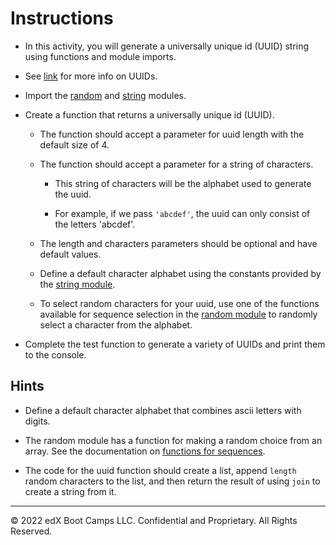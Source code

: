 # Instructions

* In this activity, you will generate a universally unique id (UUID) string using functions and module imports.

* See [link](https://stackoverflow.com/questions/292965/what-is-a-uuid) for more info on UUIDs.

* Import the [random](https://docs.python.org/3/library/random.html) and [string](https://docs.python.org/3/library/string.html) modules.


* Create a function that returns a universally unique id (UUID).

  * The function should accept a parameter for uuid length with the default size of 4.

  * The function should accept a parameter for a string of characters.

    * This string of characters will be the alphabet used to generate the uuid.

    * For example, if we pass `'abcdef'`, the uuid can only consist of the letters 'abcdef'.

  * The length and characters parameters should be optional and have default values.

  * Define a default character alphabet using the constants provided by the [string module](https://docs.python.org/3/library/string.html).

  * To select random characters for your uuid, use one of the functions available for sequence selection in the [random module](https://docs.python.org/3/library/random.html) to randomly select a character from the alphabet.


* Complete the test function to generate a variety of UUIDs and print them to the console.

## Hints

* Define a default character alphabet that combines ascii letters with digits.

* The random module has a function for making a random choice from an array. See the documentation on [functions for sequences](https://docs.python.org/3/library/random.html#functions-for-sequences).

* The code for the uuid function should create a list, append `length` random characters to the list, and then return the result of using `join` to create a string from it.

- - -

© 2022 edX Boot Camps LLC. Confidential and Proprietary. All Rights Reserved.
